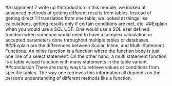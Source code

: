 #Assignment 7 write up
#introduction
In this module, we looked at advanced methods of getting different results from tables. 
Instead of getting direct 1:1 translation from one table, we looked at things like calculations, getting results only if certain conditions are met, etc.
##Explain when you would use a SQL UDF.
One would use a SQL user defined function when someone would need to have a complex calculation or accepted parameters done throughout multiple tables or databases.
###Explain are the differences between Scalar, Inline, and Multi-Statement Functions.
An inline function is a function where the function body is just one line of a select statement.
On the other hand, a multi statement function is a table valued function with many statements in the table variant.
##conclusion
There are many ways to retrieve values or conditions from specific tables. 
The way one retrieves this information all depends on the person’s understanding of different methods like a function.
